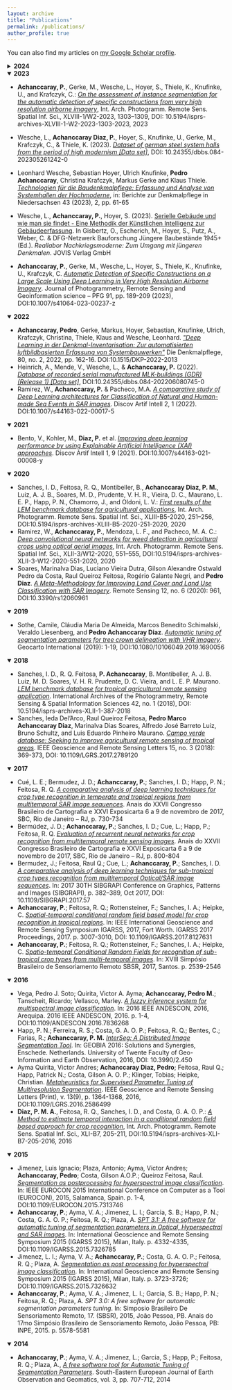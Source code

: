 ```yaml
---
layout: archive
title: "Publications"
permalink: /publications/
author_profile: true
---
```


You can also find my articles on [my Google Scholar profile](https://scholar.google.com/citations?user=gfxEXdAAAAAJ&hl=en).


<details markdown=1>
<summary><b>2024</b></summary>

* Harb, S., **Achanccaray, P.**, Maboudi, M., & Gerke, M. (2024). [*Multi-temporal crack segmentation in concrete structure using deep learning approaches*](https://arxiv.org/abs/2411.04620). arXiv preprint arXiv:2411.04620

* Nyandwi, E., Gerke, M. & **Achanccaray, P**. [*Local Evaluation of Large-scale Remote Sensing Machine Learning-generated Building and Road Dataset: The Case of Rwanda*](https://link.springer.com/article/10.1007/s41064-024-00297-9). PFG (2024), DOI:10.1007/s41064-024-00297-9

* Heinrich, A., Mende, V., Wesche, L., & **Achanccaray, P**. (2024). [*Database of recorded serial manufactured MLK-buildings (GDR) (Release 2) [Data set]*](https://doi.org/10.24355/dbbs.084-202403130624-0), DOI:10.24355/dbbs.084-202403130624-0

* A. Alamouri, J. Backhaus, V. De Arriba López, **P. M. Achanccaray Diaz**, M. Gerke. [*High-Resolution Data Capture and Interpretation in Support of Port Infrastructure Maintenance*](https://www.dgpf.de/src/tagung/jt2024/proceedings/paper/18_dgpf2024_Alamouri_et_al.pdf),DGPF-Jahrestagung, 2024.

* M. Gerke, **P. M. Achanccaray Diaz**, S. Fekete, M. Figge, N. Fohrer, S. Giutronich, P. Keldenich, S. Lutz, M. Perk, A. Reinhardt, C. Richter, C. Rieck, B. Riedel, T. Riedemann, F. Saba, K. Schrader, A. Schröter, D. Szafranski, A. Taghavi, P. Wagner. [*Extremwettermanagement mit digitalen Multiskalen-Methoden: Das EXDIMUM-Projekt*](https://www.dgpf.de/src/tagung/jt2024/proceedings/paper/19_dgpf2024_Gerke_et_al.pdf),DGPF-Jahrestagung, 2024.


</details>


<details open>
<summary><b>2023</b></summary>


* **Achanccaray, P.**, Gerke, M., Wesche, L., Hoyer, S., Thiele, K., Knufinke, U., and Krafczyk, C.: [*On the assessment of instance segmentation for the automatic detection of specific constructions from very high resolution airborne imagery*](https://isprs-archives.copernicus.org/articles/XLVIII-1-W2-2023/1303/2023/), Int. Arch. Photogramm. Remote Sens. Spatial Inf. Sci., XLVIII-1/W2-2023, 1303–1309, DOI: 10.5194/isprs-archives-XLVIII-1-W2-2023-1303-2023, 2023

* Wesche, L., **Achanccaray Diaz, P.**, Hoyer, S., Knufinke, U., Gerke, M., Krafczyk, C., & Thiele, K. (2023). [*Dataset of german steel system halls from the period of high modernism [Data set]*](https://leopard.tu-braunschweig.de/receive/dbbs_mods_00072870), DOI: 10.24355/dbbs.084-202305261242-0

* Leonhard Wesche, Sebastian Hoyer, Ulrich Knufinke, **Pedro Achanccaray**, Christina Krafczyk, Markus Gerke and Klaus Thiele. [*Technologien für die Baudenkmalpflege: Erfassung und Analyse von Systemhallen der Hochmoderne*](https://denkmalpflege.niedersachsen.de/aktuelles/publikationen/berichte-zur-denkmalpflege-in-niedersachsen-2-2023-227534.html), in: Berichte zur Denkmalpflege in Niedersachsen 43 (2023), 2, pp. 61-65

* Wesche, L., **Achanccaray, P.**, Hoyer, S. (2023). [Serielle Gebäude und wie man sie findet - Eine Methodik der Künstlichen Intelligenz zur Gebäudeerfassung](https://www.degruyter.com/document/isbn/9783868597950/html). In Gisbertz, O., Escherich, M., Hoyer, S., Putz, A., Weber, C. & DFG-Netzwerk Bauforschung Jüngere Baubestände 1945+ (Ed.). _Reallabor Nachkriegsmoderne: Zum Umgang mit jüngeren Denkmalen_. JOVIS Verlag GmbH

* **Achanccaray, P.**, Gerke, M., Wesche, L., Hoyer, S., Thiele, K., Knufinke, U., Krafczyk, C. [*Automatic Detection of Specific Constructions on a Large Scale Using Deep Learning in Very High Resolution Airborne Imagery*](https://link.springer.com/article/10.1007/s41064-023-00237-z). Journal of Photogrammetry, Remote Sensing and Geoinformation science – PFG 91, pp. 189-209 (2023), DOI:10.1007/s41064-023-00237-z


</details>


<details open>
<summary><b>2022</b></summary>

* **Achanccaray, Pedro**, Gerke, Markus, Hoyer, Sebastian, Knufinke, Ulrich, Krafczyk, Christina, Thiele, Klaus and Wesche, Leonhard. [*"Deep Learning in der Denkmal-Inventarisation: Zur automatisierten luftbildbasierten Erfassung von Systembauwerken"*](https://www.degruyter.com/document/doi/10.1515/DKP-2022-2013/pdf) Die Denkmalpflege, 80, no. 2, 2022, pp. 162-16. DOI:10.1515/DKP-2022-2013
* Heinrich, A., Mende, V., Wesche, L., & **Achanccaray, P.** (2022). [*Database of recorded serial manufactured MLK-buildings (GDR) (Release 1) [Data set]*](https://leopard.tu-braunschweig.de/receive/dbbs_mods_00070760), DOI:10.24355/dbbs.084-202206080745-0
* Ramirez, W., **Achanccaray, P.** & Pacheco, M.A. [*A comparative study of Deep Learning architectures for Classification of Natural and Human-made Sea Events in SAR images*](https://link.springer.com/article/10.1007/s44163-022-00017-5). Discov Artif Intell 2, 1 (2022). DOI:10.1007/s44163-022-00017-5

</details>

<details open>
<summary><b>2021</b></summary>

* Bento, V., Kohler, M., **Diaz, P.** et al. [*Improving deep learning performance by using Explainable Artificial Intelligence (XAI) approaches*](https://link.springer.com/article/10.1007/s44163-021-00008-y). Discov Artif Intell 1, 9 (2021). DOI:10.1007/s44163-021-00008-y


</details>


<details open>
<summary><b>2020</b></summary>

* Sanches, I. D., Feitosa, R. Q., Montibeller, B., **Achanccaray Diaz, P. M.**, Luiz, A. J. B., Soares, M. D., Prudente, V. H. R., Vieira, D. C., Maurano, L. E. P., Happ, P. N., Chamorro, J., and Oldoni, L. V.: [*First results of the LEM benchmark database for agricultural applications*](https://isprs-archives.copernicus.org/articles/XLIII-B5-2020/251/2020/), Int. Arch. Photogramm. Remote Sens. Spatial Inf. Sci., XLIII-B5-2020, 251–256, DOI:10.5194/isprs-archives-XLIII-B5-2020-251-2020, 2020
* Ramirez, W., **Achanccaray, P.**, Mendoza, L. F., and Pacheco, M. A. C.: [*Deep convolutional neural networks for weed detection in agricultural crops using optical aerial images*](https://ieeexplore.ieee.org/document/9165562), Int. Arch. Photogramm. Remote Sens. Spatial Inf. Sci., XLII-3/W12-2020, 551–555, DOI:10.5194/isprs-archives-XLII-3-W12-2020-551-2020, 2020
* Soares, Marinalva Dias, Luciano Vieira Dutra, Gilson Alexandre Ostwald Pedro da Costa, Raul Queiroz Feitosa, Rogério Galante Negri, and **Pedro Diaz**. [*A Meta-Methodology for Improving Land Cover and Land Use Classification with SAR Imagery*](https://www.mdpi.com/2072-4292/12/6/961). Remote Sensing 12, no. 6 (2020): 961, DOI:10.3390/rs12060961


</details>

<details open>
<summary><b>2019</b></summary>

* Sothe, Camile, Cláudia Maria De Almeida, Marcos Benedito Schimalski, Veraldo Liesenberg, and **Pedro Achanccaray Diaz**. [*Automatic tuning of segmentation parameters for tree crown delineation with VHR imagery*](https://www.tandfonline.com/doi/abs/10.1080/10106049.2019.1690056?journalCode=tgei20). Geocarto International (2019): 1-19, DOI:10.1080/10106049.2019.1690056


</details>

<details open>
<summary><b>2018</b></summary>

* Sanches, I. D., R. Q. Feitosa, **P. Achanccaray**, B. Montibeller, A. J. B. Luiz, M. D. Soares, V. H. R. Prudente, D. C. Vieira, and L. E. P. Maurano. [*LEM benchmark database for tropical agricultural remote sensing application*](https://isprs-archives.copernicus.org/articles/XLII-1/387/2018/). International Archives of the Photogrammetry, Remote Sensing & Spatial Information Sciences 42, no. 1 (2018), DOI: 10.5194/isprs-archives-XLII-1-387-2018
* Sanches, Ieda Del’Arco, Raul Queiroz Feitosa, **Pedro Marco Achanccaray Diaz**, Marinalva Dias Soares, Alfredo José Barreto Luiz, Bruno Schultz, and Luis Eduardo Pinheiro Maurano. [*Campo verde database: Seeking to improve agricultural remote sensing of tropical areas*](https://ieeexplore.ieee.org/document/8263605). IEEE Geoscience and Remote Sensing Letters 15, no. 3 (2018): 369-373, DOI: 10.1109/LGRS.2017.2789120


</details>


<details open>
<summary><b>2017</b></summary>

* Cué, L. E.; Bermudez, J. D.; **Achanccaray, P.**; Sanches, I. D.; Happ, P. N.; Feitosa, R. Q. [*A comparative analysis of deep learning techniques for crop type recognition in temperate and tropical regions from multitemporal SAR image sequences*](https://www.researchgate.net/publication/328761453_A_COMPARATIVE_ANALYSIS_OF_DEEP_LEARNING_TECHNIQUES_FOR_CROP_TYPE_RECOGNITION_IN_TEMPERATE_AND_TROPICAL_REGIONS_FROM_MULTITEMPORAL_SAR_IMAGE_SEQUENCES). Anais do XXVII Congresso Brasileiro de Cartografia e XXVI Exposicarta 6 a 9 de novembro de 2017, SBC, Rio de Janeiro – RJ, p. 730-734
* Bermúdez, J. D.; **Achanccaray, P.**; Sanches, I. D.; Cue, L.; Happ, P.; Feitosa, R. Q. [*Evaluation of recurrent neural networks for crop recognition from multitemporal remote sensing images*](https://www.researchgate.net/publication/328761192_EVALUATION_OF_RECURRENT_NEURAL_NETWORKS_FOR_CROP_RECOGNITION_FROM_MULTITEMPORAL_REMOTE_SENSING_IMAGES). Anais do XXVII Congresso Brasileiro de Cartografia e XXVI Exposicarta 6 a 9 de novembro de 2017, SBC, Rio de Janeiro – RJ, p. 800-804
* Bermudez, J.; Feitosa, Raul Q.; Cue, L.; **Achanccaray, P.**; Sanches, I. D. [*A comparative analysis of deep learning techniques for sub-tropical crop types recognition from multitemporal Optical/SAR image sequences*](https://ieeexplore.ieee.org/document/8097337). In: 2017 30TH SIBGRAPI Conference on Graphics, Patterns and Images (SIBGRAPI), p. 382–389, Oct 2017, DOI: 10.1109/SIBGRAPI.2017.57
* **Achanccaray, P.**; Feitosa, R. Q.; Rottensteiner, F.; Sanches, I. A.; Heipke, C. [*Spatial-temporal conditional random field based model for crop recognition in tropical regions*](https://ieeexplore.ieee.org/document/8127631). In: IEEE International Geoscience and Remote Sensing Symposium IGARSS, 2017, Fort Worth. IGARSS 2017 Proceedings, 2017. p. 3007-3010, DOI: 10.1109/IGARSS.2017.8127631
* **Achanccaray, P.**; Feitosa, R. Q.; Rottensteiner, F.; Sanches, I. A.; Heipke, C. [*Spatio-temporal Conditional Random Fields for recognition of sub-tropical crop types from multi-temporal images*](https://proceedings.science/sbsr/trabalhos/spatio-temporal-conditional-random-fields-for-recognition-of-sub-tropical-crop-t). In: XVIII Simpósio Brasileiro de Sensoriamento Remoto SBSR, 2017, Santos. p. 2539-2546


</details>

<details open>
<summary><b>2016</b></summary>

* Vega, Pedro J. Soto; Quirita, Victor A. Ayma; **Achanccaray, Pedro M.**; Tanscheit, Ricardo; Vellasco, Marley. [*A fuzzy inference system for multispectral image classification*](https://ieeexplore.ieee.org/document/7836268). In: 2016 IEEE ANDESCON, 2016, Arequipa. 2016 IEEE ANDESCON, 2016. p. 1-4, DOI:10.1109/ANDESCON.2016.7836268
* Happ, P. N.; Ferreira, R. S.; Costa, G. A. O. P.; Feitosa, R. Q.; Bentes, C.; Farias, R.; **Achanccaray, P. M.** [*InterSeg: A Distributed Image Segmentation Tool*](https://proceedings.utwente.nl/450/). In: GEOBIA 2016: Solutions and Synergies, Enschede. Netherlands. University of Twente Faculty of Geo-Information and Earth Observation, 2016, DOI: 10.3990/2.450
* Ayma Quirita, Victor Andres; **Achanccaray Diaz, Pedro**; Feitosa, Raul Q.; Happ, Patrick N.; Costa, Gilson A. O. P.; Klinger, Tobias; Heipke, Christian. [*Metaheuristics for Supervised Parameter Tuning of Multiresolution Segmentation*](https://ieeexplore.ieee.org/document/7519028). IEEE Geoscience and Remote Sensing Letters (Print), v. 13(9), p. 1364-1368, 2016, DOI:10.1109/LGRS.2016.2586499
* **Diaz, P. M. A.**, Feitosa, R. Q., Sanches, I. D., and Costa, G. A. O. P.: [*A Method to estimate temporal interaction in a conditional random field based approach for crop recognition*](https://isprs-archives.copernicus.org/articles/XLI-B7/205/2016/isprs-archives-XLI-B7-205-2016-relations.html), Int. Arch. Photogramm. Remote Sens. Spatial Inf. Sci., XLI-B7, 205-211, DOI:10.5194/isprs-archives-XLI-B7-205-2016, 2016


</details>


<details open>
<summary><b>2015</b></summary>

* Jimenez, Luis Ignacio; Plaza, Antonio; Ayma, Victor Andres; **Achanccaray, Pedro**; Costa, Gilson A.O.P.; Queiroz Feitosa, Raul. [*Segmentation as postprocessing for hyperspectral image classification*](https://ieeexplore.ieee.org/document/7313746). In: IEEE EUROCON 2015 International Conference on Computer as a Tool (EUROCON), 2015, Salamanca, Spain. p. 1-4, DOI:10.1109/EUROCON.2015.7313746
* **Achanccaray, P.**; Ayma, V. A.; Jimenez, L. I.; Garcia, S. B.; Happ, P. N.; Costa, G. A. O. P.; Feitosa, R. Q.; Plaza, A. [*SPT 3.1: A free software for automatic tuning of segmentation parameters in Optical, Hyperspectral and SAR images*](https://ieeexplore.ieee.org/document/7326785). In: International Geoscience and Remote Sensing Symposium 2015 (IGARSS 2015), Milan, Italy. p. 4332-4335, DOI:10.1109/IGARSS.2015.7326785
* Jimenez, L. I.; Ayma, V. A.; **Achanccaray, P.**; Costa, G. A. O. P.; Feitosa, R. Q.; Plaza, A. [*Segmentation as post processing for hyperspectral image classification*](https://ieeexplore.ieee.org/document/7326632). In: International Geoscience and Remote Sensing Symposium 2015 (IGARSS 2015), Milan, Italy. p. 3723-3726; DOI:10.1109/IGARSS.2015.7326632
* **Achanccaray, P.**; Ayma, V. A.; Jimenez, L. I.; Garcia, S. B.; Happ, P. N.; Feitosa, R. Q.; Plaza, A. *SPT 3.0: A free software for automatic segmentation parameters tuning*. In: Simposio Brasileiro De Sensoriamento Remoto, 17. (SBSR), 2015, João Pessoa, PB. Anais do 17mo Simpósio Brasileiro de Sensoriamento Remoto, João Pessoa, PB: INPE, 2015. p. 5578-5581


</details>

<details open>
<summary><b>2014</b></summary>

* **Achanccaray, P.**; Ayma, V. A.; Jimenez, L.; Garcia, S.; Happ, P.; Feitosa, R. Q.; Plaza, A., [*A free software tool for Automatic Tuning of Segmentation Parameters*](https://www.researchgate.net/publication/278963315_A_free_software_tool_for_Automatic_Tuning_of_Segmentation_Parameters). South-Eastern European Journal of Earth Observation and Geomatics, vol. 3, pp. 707-712, 2014


</details>

